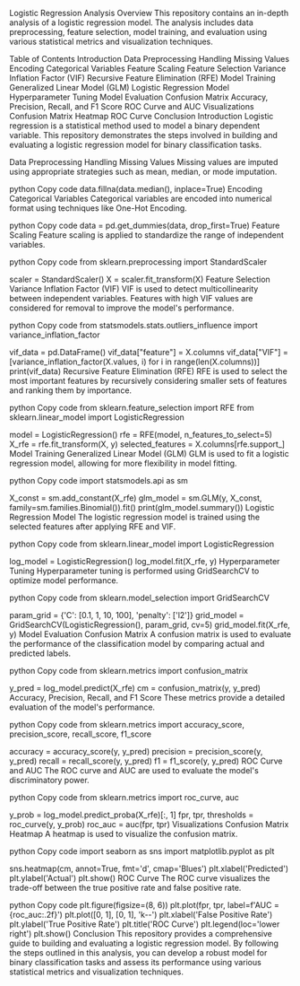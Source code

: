 Logistic Regression Analysis
Overview
This repository contains an in-depth analysis of a logistic regression model. The analysis includes data preprocessing, feature selection, model training, and evaluation using various statistical metrics and visualization techniques.

Table of Contents
Introduction
Data Preprocessing
Handling Missing Values
Encoding Categorical Variables
Feature Scaling
Feature Selection
Variance Inflation Factor (VIF)
Recursive Feature Elimination (RFE)
Model Training
Generalized Linear Model (GLM)
Logistic Regression Model
Hyperparameter Tuning
Model Evaluation
Confusion Matrix
Accuracy, Precision, Recall, and F1 Score
ROC Curve and AUC
Visualizations
Confusion Matrix Heatmap
ROC Curve
Conclusion
Introduction
Logistic regression is a statistical method used to model a binary dependent variable. This repository demonstrates the steps involved in building and evaluating a logistic regression model for binary classification tasks.

Data Preprocessing
Handling Missing Values
Missing values are imputed using appropriate strategies such as mean, median, or mode imputation.

python
Copy code
data.fillna(data.median(), inplace=True)
Encoding Categorical Variables
Categorical variables are encoded into numerical format using techniques like One-Hot Encoding.

python
Copy code
data = pd.get_dummies(data, drop_first=True)
Feature Scaling
Feature scaling is applied to standardize the range of independent variables.

python
Copy code
from sklearn.preprocessing import StandardScaler

scaler = StandardScaler()
X = scaler.fit_transform(X)
Feature Selection
Variance Inflation Factor (VIF)
VIF is used to detect multicollinearity between independent variables. Features with high VIF values are considered for removal to improve the model's performance.

python
Copy code
from statsmodels.stats.outliers_influence import variance_inflation_factor

vif_data = pd.DataFrame()
vif_data["feature"] = X.columns
vif_data["VIF"] = [variance_inflation_factor(X.values, i) for i in range(len(X.columns))]
print(vif_data)
Recursive Feature Elimination (RFE)
RFE is used to select the most important features by recursively considering smaller sets of features and ranking them by importance.

python
Copy code
from sklearn.feature_selection import RFE
from sklearn.linear_model import LogisticRegression

model = LogisticRegression()
rfe = RFE(model, n_features_to_select=5)
X_rfe = rfe.fit_transform(X, y)
selected_features = X.columns[rfe.support_]
Model Training
Generalized Linear Model (GLM)
GLM is used to fit a logistic regression model, allowing for more flexibility in model fitting.

python
Copy code
import statsmodels.api as sm

X_const = sm.add_constant(X_rfe)
glm_model = sm.GLM(y, X_const, family=sm.families.Binomial()).fit()
print(glm_model.summary())
Logistic Regression Model
The logistic regression model is trained using the selected features after applying RFE and VIF.

python
Copy code
from sklearn.linear_model import LogisticRegression

log_model = LogisticRegression()
log_model.fit(X_rfe, y)
Hyperparameter Tuning
Hyperparameter tuning is performed using GridSearchCV to optimize model performance.

python
Copy code
from sklearn.model_selection import GridSearchCV

param_grid = {'C': [0.1, 1, 10, 100], 'penalty': ['l2']}
grid_model = GridSearchCV(LogisticRegression(), param_grid, cv=5)
grid_model.fit(X_rfe, y)
Model Evaluation
Confusion Matrix
A confusion matrix is used to evaluate the performance of the classification model by comparing actual and predicted labels.

python
Copy code
from sklearn.metrics import confusion_matrix

y_pred = log_model.predict(X_rfe)
cm = confusion_matrix(y, y_pred)
Accuracy, Precision, Recall, and F1 Score
These metrics provide a detailed evaluation of the model's performance.

python
Copy code
from sklearn.metrics import accuracy_score, precision_score, recall_score, f1_score

accuracy = accuracy_score(y, y_pred)
precision = precision_score(y, y_pred)
recall = recall_score(y, y_pred)
f1 = f1_score(y, y_pred)
ROC Curve and AUC
The ROC curve and AUC are used to evaluate the model's discriminatory power.

python
Copy code
from sklearn.metrics import roc_curve, auc

y_prob = log_model.predict_proba(X_rfe)[:, 1]
fpr, tpr, thresholds = roc_curve(y, y_prob)
roc_auc = auc(fpr, tpr)
Visualizations
Confusion Matrix Heatmap
A heatmap is used to visualize the confusion matrix.

python
Copy code
import seaborn as sns
import matplotlib.pyplot as plt

sns.heatmap(cm, annot=True, fmt='d', cmap='Blues')
plt.xlabel('Predicted')
plt.ylabel('Actual')
plt.show()
ROC Curve
The ROC curve visualizes the trade-off between the true positive rate and false positive rate.

python
Copy code
plt.figure(figsize=(8, 6))
plt.plot(fpr, tpr, label=f'AUC = {roc_auc:.2f}')
plt.plot([0, 1], [0, 1], 'k--')
plt.xlabel('False Positive Rate')
plt.ylabel('True Positive Rate')
plt.title('ROC Curve')
plt.legend(loc='lower right')
plt.show()
Conclusion
This repository provides a comprehensive guide to building and evaluating a logistic regression model. By following the steps outlined in this analysis, you can develop a robust model for binary classification tasks and assess its performance using various statistical metrics and visualization techniques.
